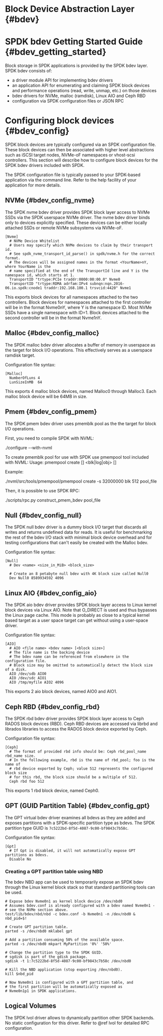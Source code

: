 # Block Device Abstraction Layer {#bdev}

# SPDK bdev Getting Started Guide {#bdev_getting_started}

Block storage in SPDK applications is provided by the SPDK bdev layer.  SPDK bdev consists of:

* a driver module API for implementing bdev drivers
* an application API for enumerating and claiming SPDK block devices and performance operations
(read, write, unmap, etc.) on those devices
* bdev drivers for NVMe, malloc (ramdisk), Linux AIO and Ceph RBD
* configuration via SPDK configuration files or JSON RPC

# Configuring block devices {#bdev_config}

SPDK block devices are typically configured via an SPDK configuration file.  These block devices
can then be associated with higher level abstractions such as iSCSI target nodes, NVMe-oF namespaces
or vhost-scsi controllers.  This section will describe how to configure block devices for the
SPDK bdev drivers included with SPDK.

The SPDK configuration file is typically passed to your SPDK-based application via the command line.
Refer to the help facility of your application for more details.

## NVMe {#bdev_config_nvme}

The SPDK nvme bdev driver provides SPDK block layer access to NVMe SSDs via the SPDK userspace
NVMe driver.  The nvme bdev driver binds only to devices explicitly specified.  These devices
can be either locally attached SSDs or remote NVMe subsystems via NVMe-oF.

~~~
[Nvme]
  # NVMe Device Whitelist
  # Users may specify which NVMe devices to claim by their transport id.
  # See spdk_nvme_transport_id_parse() in spdk/nvme.h for the correct format.
  # The devices will be assigned names in the format <YourName>nY, where YourName is the
  # name specified at the end of the TransportId line and Y is the namespace id, which starts at 1.
  TransportID "trtype:PCIe traddr:0000:00:00.0" Nvme0
  TransportID "trtype:RDMA adrfam:IPv4 subnqn:nqn.2016-06.io.spdk:cnode1 traddr:192.168.100.1 trsvcid:4420" Nvme1
~~~

This exports block devices for all namespaces attached to the two controllers.  Block devices
for namespaces attached to the first controller will be in the format Nvme0nY, where Y is
the namespace ID.  Most NVMe SSDs have a single namespace with ID=1.  Block devices attached to
the second controller will be in the format Nvme1nY.

## Malloc {#bdev_config_malloc}

The SPDK malloc bdev driver allocates a buffer of memory in userspace as the target for block I/O
operations.  This effectively serves as a userspace ramdisk target.

Configuration file syntax:
~~~
[Malloc]
  NumberOfLuns 4
  LunSizeInMB  64
~~~

This exports 4 malloc block devices, named Malloc0 through Malloc3.  Each malloc block device will
be 64MB in size.

## Pmem {#bdev_config_pmem}

The SPDK pmem bdev driver uses pmemblk pool as the the target for block I/O operations.

First, you need to compile SPDK with NVML:

./configure --with-nvml

To create pmemblk pool for use with SPDK use pmempool tool included with NVML:
Usage: pmempool create [<args>] <blk|log|obj> [<bsize>] <file>

Example:

./nvml/src/tools/pmempool/pmempool create -s 32000000 blk 512 pool_file

Then, it is possible to use SPDK RPC:

./scripts/rpc.py construct_pmem_bdev pool_file


## Null {#bdev_config_null}

The SPDK null bdev driver is a dummy block I/O target that discards all writes and returns undefined
data for reads.  It is useful for benchmarking the rest of the bdev I/O stack with minimal block
device overhead and for testing configurations that can't easily be created with the Malloc bdev.

Configuration file syntax:
~~~
[Null]
  # Dev <name> <size_in_MiB> <block_size>

  # Create an 8 petabyte null bdev with 4K block size called Null0
  Dev Null0 8589934592 4096
 ~~~

## Linux AIO {#bdev_config_aio}

The SPDK aio bdev driver provides SPDK block layer access to Linux kernel block devices via Linux AIO.
Note that O_DIRECT is used and thus bypasses the Linux page cache. This mode is probably as close to
a typical kernel based target as a user space target can get without using a user-space driver.

Configuration file syntax:

~~~
[AIO]
  # AIO <file name> <bdev name> [<block size>]
  # The file name is the backing device
  # The bdev name can be referenced from elsewhere in the configuration file.
  # Block size may be omitted to automatically detect the block size of a disk.
  AIO /dev/sdb AIO0
  AIO /dev/sdc AIO1
  AIO /tmp/myfile AIO2 4096
~~~

This exports 2 aio block devices, named AIO0 and AIO1.

## Ceph RBD {#bdev_config_rbd}

The SPDK rbd bdev driver provides SPDK block layer access to Ceph RADOS block devices (RBD).  Ceph
RBD devices are accessed via librbd and librados libraries to access the RADOS block device
exported by Ceph.

Configuration file syntax:

~~~
[Ceph]
  # The format of provided rbd info should be: Ceph rbd_pool_name rbd_name size.
  # In the following example, rbd is the name of rbd_pool; foo is the name of
  # rbd device exported by Ceph; value 512 represents the configured block size
  # for this rbd, the block size should be a multiple of 512.
  Ceph rbd foo 512
~~~

This exports 1 rbd block device, named Ceph0.

## GPT (GUID Partition Table) {#bdev_config_gpt}

The GPT virtual bdev driver examines all bdevs as they are added and exposes partitions
with a SPDK-specific partition type as bdevs.
The SPDK partition type GUID is `7c5222bd-8f5d-4087-9c00-bf9843c7b58c`.

Configuration file syntax:

~~~
[Gpt]
  # If Gpt is disabled, it will not automatically expose GPT partitions as bdevs.
  Disable No
~~~

### Creating a GPT partition table using NBD

The bdev NBD app can be used to temporarily expose an SPDK bdev through the Linux kernel
block stack so that standard partitioning tools can be used.

~~~
# Expose bdev Nvme0n1 as kernel block device /dev/nbd0
# Assumes bdev.conf is already configured with a bdev named Nvme0n1 -
# see the NVMe section above.
test/lib/bdev/nbd/nbd -c bdev.conf -b Nvme0n1 -n /dev/nbd0 &
nbd_pid=$!

# Create GPT partition table.
parted -s /dev/nbd0 mklabel gpt

# Add a partition consuming 50% of the available space.
parted -s /dev/nbd0 mkpart MyPartition '0%' '50%'

# Change the partition type to the SPDK GUID.
# sgdisk is part of the gdisk package.
sgdisk -t 1:7c5222bd-8f5d-4087-9c00-bf9843c7b58c /dev/nbd0

# Kill the NBD application (stop exporting /dev/nbd0).
kill $nbd_pid

# Now Nvme0n1 is configured with a GPT partition table, and
# the first partition will be automatically exposed as
# Nvme0n1p1 in SPDK applications.
~~~

## Logical Volumes

The SPDK lvol driver allows to dynamically partition other SPDK backends.
No static configuration for this driver. Refer to @ref lvol for detailed RPC configuration.

